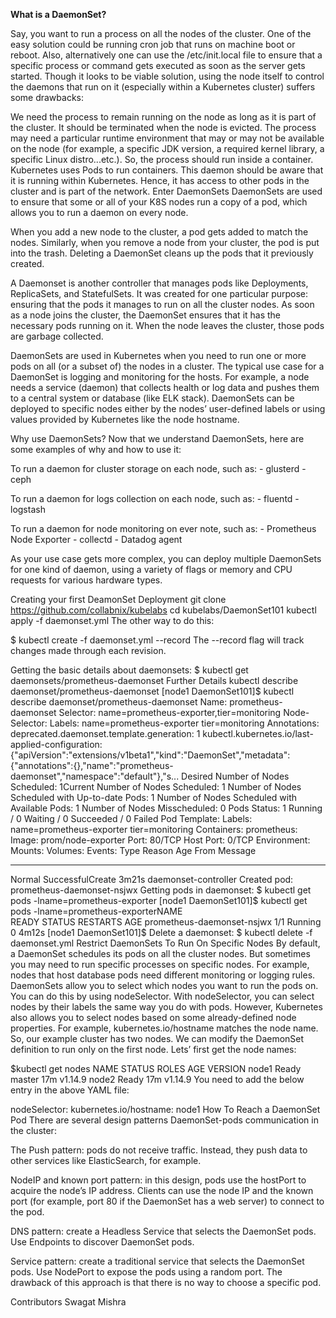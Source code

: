 
**What is a DaemonSet?**

Say, you want to run a process on all the nodes of the cluster. One of the easy solution could be running cron job that runs on machine boot or reboot. Also, alternatively one can use the /etc/init.local file to ensure that a specific process or command gets executed as soon as the server gets started. Though it looks to be viable solution, using the node itself to control the daemons that run on it (especially within a Kubernetes cluster) suffers some drawbacks:

We need the process to remain running on the node as long as it is part of the cluster. It should be terminated when the node is evicted.
The process may need a particular runtime environment that may or may not be available on the node (for example, a specific JDK version, a required kernel library, a specific Linux distro...etc.). So, the process should run inside a container. Kubernetes uses Pods to run containers. This daemon should be aware that it is running within Kubernetes. Hence, it has access to other pods in the cluster and is part of the network.
Enter DaemonSets
DaemonSets are used to ensure that some or all of your K8S nodes run a copy of a pod, which allows you to run a daemon on every node.

When you add a new node to the cluster, a pod gets added to match the nodes. Similarly, when you remove a node from your cluster, the pod is put into the trash. Deleting a DaemonSet cleans up the pods that it previously created.

A Daemonset is another controller that manages pods like Deployments, ReplicaSets, and StatefulSets. It was created for one particular purpose: ensuring that the pods it manages to run on all the cluster nodes. As soon as a node joins the cluster, the DaemonSet ensures that it has the necessary pods running on it. When the node leaves the cluster, those pods are garbage collected.

DaemonSets are used in Kubernetes when you need to run one or more pods on all (or a subset of) the nodes in a cluster. The typical use case for a DaemonSet is logging and monitoring for the hosts. For example, a node needs a service (daemon) that collects health or log data and pushes them to a central system or database (like ELK stack). DaemonSets can be deployed to specific nodes either by the nodes’ user-defined labels or using values provided by Kubernetes like the node hostname.

Why use DaemonSets?
Now that we understand DaemonSets, here are some examples of why and how to use it:

To run a daemon for cluster storage on each node, such as: - glusterd - ceph

To run a daemon for logs collection on each node, such as: - fluentd - logstash

To run a daemon for node monitoring on ever note, such as: - Prometheus Node Exporter - collectd - Datadog agent

As your use case gets more complex, you can deploy multiple DaemonSets for one kind of daemon, using a variety of flags or memory and CPU requests for various hardware types.

Creating your first DeamonSet Deployment
git clone https://github.com/collabnix/kubelabs
cd kubelabs/DaemonSet101
kubectl apply -f daemonset.yml
The other way to do this:

$ kubectl create -f daemonset.yml --record 
The --record flag will track changes made through each revision.

Getting the basic details about daemonsets:
$ kubectl get daemonsets/prometheus-daemonset
Further Details
kubectl describe daemonset/prometheus-daemonset
[node1 DaemonSet101]$ kubectl describe daemonset/prometheus-daemonset
Name:           prometheus-daemonset
Selector:       name=prometheus-exporter,tier=monitoring
Node-Selector:  <none>
Labels:         name=prometheus-exporter
                tier=monitoring
Annotations:    deprecated.daemonset.template.generation: 1
                kubectl.kubernetes.io/last-applied-configuration:
                  {"apiVersion":"extensions/v1beta1","kind":"DaemonSet","metadata":{"annotations":{},"name":"prometheus-daemonset","namespace":"default"},"s...
Desired Number of Nodes Scheduled: 1Current Number of Nodes Scheduled: 1
Number of Nodes Scheduled with Up-to-date Pods: 1
Number of Nodes Scheduled with Available Pods: 1
Number of Nodes Misscheduled: 0
Pods Status:  1 Running / 0 Waiting / 0 Succeeded / 0 Failed
Pod Template:
  Labels:  name=prometheus-exporter
           tier=monitoring
  Containers:
   prometheus:
    Image:        prom/node-exporter
    Port:         80/TCP
    Host Port:    0/TCP
    Environment:  <none>
    Mounts:       <none>
  Volumes:        <none>
Events:
  Type    Reason            Age    From                  Message
  ----    ------            ----   ----                  -------
  Normal  SuccessfulCreate  3m21s  daemonset-controller  Created pod: prometheus-daemonset-nsjwx
Getting pods in daemonset:
$ kubectl get pods -lname=prometheus-exporter
[node1 DaemonSet101]$ kubectl get pods -lname=prometheus-exporterNAME                         
READY   STATUS    RESTARTS   AGE
prometheus-daemonset-nsjwx   1/1     Running   0          4m12s
[node1 DaemonSet101]$
Delete a daemonset:
$ kubectl delete -f daemonset.yml
Restrict DaemonSets To Run On Specific Nodes
By default, a DaemonSet schedules its pods on all the cluster nodes. But sometimes you may need to run specific processes on specific nodes. For example, nodes that host database pods need different monitoring or logging rules. DaemonSets allow you to select which nodes you want to run the pods on. You can do this by using nodeSelector. With nodeSelector, you can select nodes by their labels the same way you do with pods. However, Kubernetes also allows you to select nodes based on some already-defined node properties. For example, kubernetes.io/hostname matches the node name. So, our example cluster has two nodes. We can modify the DaemonSet definition to run only on the first node. Lets’ first get the node names:

$kubectl get nodes
NAME    STATUS   ROLES    AGE   VERSION
node1   Ready    master   17m   v1.14.9
node2   Ready    <none>   17m   v1.14.9
You need to add the below entry in the above YAML file:

nodeSelector:
    	  kubernetes.io/hostname: node1
How To Reach a DaemonSet Pod
There are several design patterns DaemonSet-pods communication in the cluster:

The Push pattern: pods do not receive traffic. Instead, they push data to other services like ElasticSearch, for example.

NodeIP and known port pattern: in this design, pods use the hostPort to acquire the node’s IP address. Clients can use the node IP and the known port (for example, port 80 if the DaemonSet has a web server) to connect to the pod.

DNS pattern: create a Headless Service that selects the DaemonSet pods. Use Endpoints to discover DaemonSet pods.

Service pattern: create a traditional service that selects the DaemonSet pods. Use NodePort to expose the pods using a random port. The drawback of this approach is that there is no way to choose a specific pod.

Contributors
Swagat Mishra
